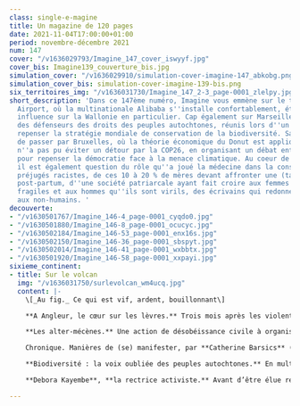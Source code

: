 ```yaml
---
class: single-e-magine
title: Un magazine de 120 pages
date: 2021-11-04T17:00:00+01:00
period: novembre-décembre 2021
num: 147
cover: "/v1636029793/Imagine_147_cover_iswyyf.jpg"
cover_bis: Imagine139_couverture_bis.jpg
simulation_cover: "/v1636029910/simulation-cover-imagine-147_abkobg.png"
simulation_cover_bis: simulation-cover-imagine-139-bis.png
six_territoires_img: "/v1636031730/Imagine_147_2-3_page-0001_zlelpy.jpg"
short_description: 'Dans ce 147ème numéro, Imagine vous emmène sur le tarmac de Liège
  Airport, où la multinationale Alibaba s''installe confortablement, étendant son
  influence sur la Wallonie en particulier. Cap également sur Marseille, à la rencontre
  des défenseurs des droits des peuples autochtones, réunis lors d''un congrès pour
  repenser la stratégie mondiale de conservation de la biodiversité. Sans oublier
  de passer par Bruxelles, où la théorie économique du Donut est appliquée. La rédaction
  n''a pas pu éviter un détour par la COP26, en organisant un débat entre quatre personnalités
  pour repenser la démocratie face à la menace climatique. Au coeur de ce numéro,
  il est également question du rôle qu''a joué la médecine dans la construction des
  préjugés racistes, de ces 10 à 20 % de mères devant affronter une (taboue) dépression
  post-partum, d''une société patriarcale ayant fait croire aux femmes qu''elles sont
  fragiles et aux hommes qu''ils sont virils, des écrivains qui redonnent une voix
  aux non-humains. '
decouverte:
- "/v1630501767/Imagine_146-4_page-0001_cyqdo0.jpg"
- "/v1630501880/Imagine_146-8_page-0001_ocucyc.jpg"
- "/v1630502184/Imagine_146-53_page-0001_enx16s.jpg"
- "/v1630502150/Imagine_146-36_page-0001_sbspyt.jpg"
- "/v1630502014/Imagine_146-41_page-0001_wxbbtx.jpg"
- "/v1630501920/Imagine_146-58_page-0001_xxpayi.jpg"
sixieme_continent:
- title: Sur le volcan
  img: "/v1636031750/surlevolcan_wm4ucq.jpg"
  content: |-
    \[_Au fig._ Ce qui est vif, ardent, bouillonnant\]

    **A Angleur, le cœur sur les lèvres.** Trois mois après les violentes inondations du 14 juillet dernier, Imagine est retourné sur les lieux de la catastrophe. A Angleur, enclavée entre l’Ourthe et la Meuse. Là où la « crue du siècle » a dévasté des quartiers entiers et où nous avions rédigé notre « Carnet d’un déluge d’été » (n°146, sept-oct.). Un droit de suite aux côtés des habitants sinistrés et de leur lente reconstruction.

    **Les alter-mécènes.** Une action de désobéissance civile à organiser, des outils à acheter pour venir en aide aux squatteurs, une brochure pour un meilleur accès aux droits sociaux à éditer… La fondation Marius Jacob réunit des contributeurs - occasionnels ou réguliers - et offre des bourses à des militants, activistes, désobéissants qui se battent pour un monde plus juste et solidaire. Imagine s’est glissé dans une de ses ACAB, ses assemblées coopératives d’attribution des bourses.

    Chronique. Manières de (se) manifester, par **Catherine Barsics** (collectif L-Slam).

    **Biodiversité : la voix oubliée des peuples autochtones.** En multipliant les aires protégées dont l’humain serait banni, la stratégie mondiale pour sauvegarder la biodiversité laissera-t-elle certains peuples de côté ? Cette crainte, légitime, était au cœur d’un congrès pour « décoloniser la conservation de la nature », à Marseille. Des dizaines d’hommes et de femmes indigènes, d’ici et d’ailleurs, s’y sont réunis. Ils appellent à un changement radical du modèle actuel de conservation, qui fait notamment l’économie de leurs droits humains et fonciers. Et proposent une alternative, sans oppression.

    **Debora Kayembe**, **la rectrice activiste.** Avant d’être élue rectrice de la prestigieuse université d’Edimbourg en février dernier, Deborah Kayembe a connu, des années auparavant, l’exil forcé, la vie de réfugiée, l’humiliation et les violences racistes. Rencontre avec une juriste écossaise d’origine congolaise qui a les droits humains chevillés au corps

---
```

